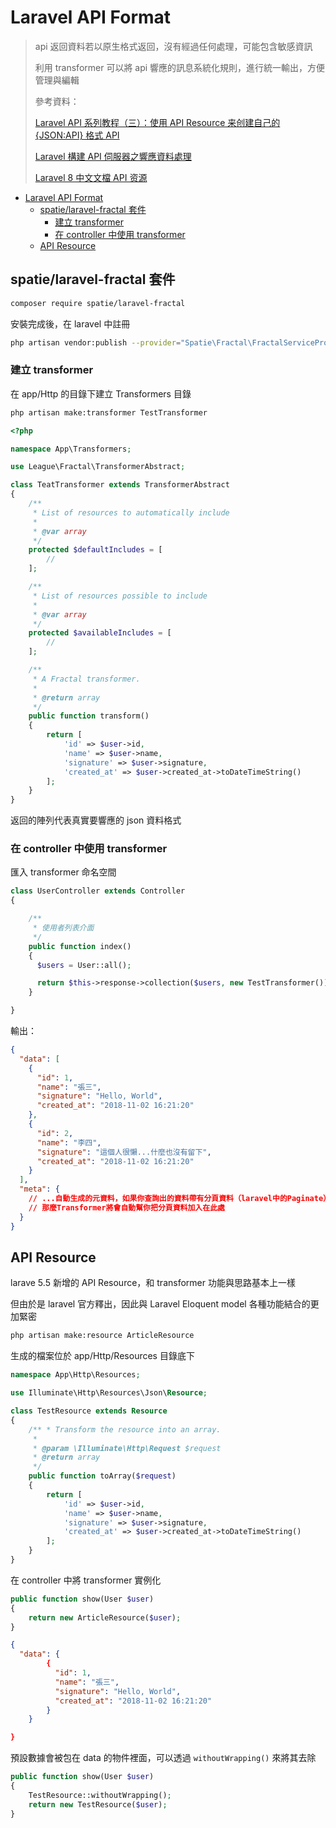 # Laravel API Format

> api 返回資料若以原生格式返回，沒有經過任何處理，可能包含敏感資訊
>
> 利用 transformer 可以將 api 響應的訊息系統化規則，進行統一輸出，方便管理與編輯
>
> 參考資料：
>
> [Laravel API 系列教程（三）：使用 API Resource 来创建自己的 {JSON:API} 格式 API](https://laravelacademy.org/post/9203)
>
> [Laravel 構建 API 伺服器之響應資料處理](https://www.796t.com/content/1545181747.html)
>
> [Laravel 8 中文文檔 API 资源](https://learnku.com/docs/laravel/8.x/eloquent-resources/9410)

- [Laravel API Format](#laravel-api-format)
  - [spatie/laravel-fractal 套件](#spatielaravel-fractal-套件)
    - [建立 transformer](#建立-transformer)
    - [在 controller 中使用 transformer](#在-controller-中使用-transformer)
  - [API Resource](#api-resource)

## spatie/laravel-fractal 套件

```bash
composer require spatie/laravel-fractal
```

安裝完成後，在 laravel 中註冊

```bash
php artisan vendor:publish --provider="Spatie\Fractal\FractalServiceProvider"
```

### 建立 transformer

在 app/Http 的目錄下建立 Transformers 目錄

```bash
php artisan make:transformer TestTransformer
```

```php
<?php

namespace App\Transformers;

use League\Fractal\TransformerAbstract;

class TeatTransformer extends TransformerAbstract
{
    /**
     * List of resources to automatically include
     *
     * @var array
     */
    protected $defaultIncludes = [
        //
    ];

    /**
     * List of resources possible to include
     *
     * @var array
     */
    protected $availableIncludes = [
        //
    ];

    /**
     * A Fractal transformer.
     *
     * @return array
     */
    public function transform()
    {
        return [
            'id' => $user->id,
            'name' => $user->name,
            'signature' => $user->signature,
            'created_at' => $user->created_at->toDateTimeString()
        ];
    }
}
```

返回的陣列代表真實要響應的 json 資料格式

### 在 controller 中使用 transformer

匯入 transformer 命名空間

```php
class UserController extends Controller
{

    /**
     * 使用者列表介面
     */
    public function index()
    {
      $users = User::all();

      return $this->response->collection($users, new TestTransformer());
    }

}
```

輸出：

```json
{
  "data": [
    {
      "id": 1,
      "name": "張三",
      "signature": "Hello, World",
      "created_at": "2018-11-02 16:21:20"
    },
    {
      "id": 2,
      "name": "李四",
      "signature": "這個人很懶...什麼也沒有留下",
      "created_at": "2018-11-02 16:21:20"
    }
  ],
  "meta": {
    // ...自動生成的元資料，如果你查詢出的資料帶有分頁資料（laravel中的Paginate）
    // 那麼Transformer將會自動幫你把分頁資料加入在此處
  }
}
```

## API Resource

larave 5.5 新增的 API Resource，和 transformer 功能與思路基本上一樣

但由於是 laravel 官方釋出，因此與 Laravel Eloquent model 各種功能結合的更加緊密

```bash
php artisan make:resource ArticleResource
```

生成的檔案位於 app/Http/Resources 目錄底下

```php
namespace App\Http\Resources;

use Illuminate\Http\Resources\Json\Resource;

class TestResource extends Resource
{
    /** * Transform the resource into an array.
     *
     * @param \Illuminate\Http\Request $request
     * @return array
     */
    public function toArray($request)
    {
        return [
            'id' => $user->id,
            'name' => $user->name,
            'signature' => $user->signature,
            'created_at' => $user->created_at->toDateTimeString()
        ];
    }
}
```

在 controller 中將 transformer 實例化

```php
public function show(User $user)
{
    return new ArticleResource($user);
}
```

```json
{
  "data": {
        {
          "id": 1,
          "name": "張三",
          "signature": "Hello, World",
          "created_at": "2018-11-02 16:21:20"
        }
    }

}
```

預設數據會被包在 data 的物件裡面，可以透過 `withoutWrapping()` 來將其去除

```php
public function show(User $user)
{
    TestResource::withoutWrapping();
    return new TestResource($user);
}
```
